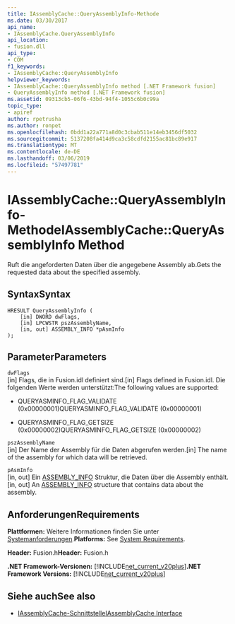 ```yaml
---
title: IAssemblyCache::QueryAssemblyInfo-Methode
ms.date: 03/30/2017
api_name:
- IAssemblyCache.QueryAssemblyInfo
api_location:
- fusion.dll
api_type:
- COM
f1_keywords:
- IAssemblyCache::QueryAssemblyInfo
helpviewer_keywords:
- IAssemblyCache::QueryAssemblyInfo method [.NET Framework fusion]
- QueryAssemblyInfo method [.NET Framework fusion]
ms.assetid: 09313cb5-06f6-43bd-94f4-1055c6b0c99a
topic_type:
- apiref
author: rpetrusha
ms.author: ronpet
ms.openlocfilehash: 0bdd1a22a771a8d0c3cbab511e14eb3456df5032
ms.sourcegitcommit: 5137208fa414d9ca3c58cdfd2155ac81bc89e917
ms.translationtype: MT
ms.contentlocale: de-DE
ms.lasthandoff: 03/06/2019
ms.locfileid: "57497781"
---
```

# <a name="iassemblycachequeryassemblyinfo-method"></a><span data-ttu-id="c888c-102">IAssemblyCache::QueryAssemblyInfo-Methode</span><span class="sxs-lookup"><span data-stu-id="c888c-102">IAssemblyCache::QueryAssemblyInfo Method</span></span>
<span data-ttu-id="c888c-103">Ruft die angeforderten Daten über die angegebene Assembly ab.</span><span class="sxs-lookup"><span data-stu-id="c888c-103">Gets the requested data about the specified assembly.</span></span>  
  
## <a name="syntax"></a><span data-ttu-id="c888c-104">Syntax</span><span class="sxs-lookup"><span data-stu-id="c888c-104">Syntax</span></span>  
  
```  
HRESULT QueryAssemblyInfo (  
    [in] DWORD dwFlags,  
    [in] LPCWSTR pszAssemblyName,  
    [in, out] ASSEMBLY_INFO *pAsmInfo  
);  
```  
  
## <a name="parameters"></a><span data-ttu-id="c888c-105">Parameter</span><span class="sxs-lookup"><span data-stu-id="c888c-105">Parameters</span></span>  
 `dwFlags`  
 <span data-ttu-id="c888c-106">[in] Flags, die in Fusion.idl definiert sind.</span><span class="sxs-lookup"><span data-stu-id="c888c-106">[in] Flags defined in Fusion.idl.</span></span> <span data-ttu-id="c888c-107">Die folgenden Werte werden unterstützt:</span><span class="sxs-lookup"><span data-stu-id="c888c-107">The following values are supported:</span></span>  
  
-   <span data-ttu-id="c888c-108">QUERYASMINFO_FLAG_VALIDATE (0x00000001)</span><span class="sxs-lookup"><span data-stu-id="c888c-108">QUERYASMINFO_FLAG_VALIDATE (0x00000001)</span></span>  
  
-   <span data-ttu-id="c888c-109">QUERYASMINFO_FLAG_GETSIZE (0x00000002)</span><span class="sxs-lookup"><span data-stu-id="c888c-109">QUERYASMINFO_FLAG_GETSIZE (0x00000002)</span></span>  
  
 `pszAssemblyName`  
 <span data-ttu-id="c888c-110">[in] Der Name der Assembly für die Daten abgerufen werden.</span><span class="sxs-lookup"><span data-stu-id="c888c-110">[in] The name of the assembly for which data will be retrieved.</span></span>  
  
 `pAsmInfo`  
 <span data-ttu-id="c888c-111">[in, out] Ein [ASSEMBLY_INFO](../../../../docs/framework/unmanaged-api/fusion/assembly-info-structure.md) Struktur, die Daten über die Assembly enthält.</span><span class="sxs-lookup"><span data-stu-id="c888c-111">[in, out] An [ASSEMBLY_INFO](../../../../docs/framework/unmanaged-api/fusion/assembly-info-structure.md) structure that contains data about the assembly.</span></span>  
  
## <a name="requirements"></a><span data-ttu-id="c888c-112">Anforderungen</span><span class="sxs-lookup"><span data-stu-id="c888c-112">Requirements</span></span>  
 <span data-ttu-id="c888c-113">**Plattformen:** Weitere Informationen finden Sie unter [Systemanforderungen](../../../../docs/framework/get-started/system-requirements.md).</span><span class="sxs-lookup"><span data-stu-id="c888c-113">**Platforms:** See [System Requirements](../../../../docs/framework/get-started/system-requirements.md).</span></span>  
  
 <span data-ttu-id="c888c-114">**Header:** Fusion.h</span><span class="sxs-lookup"><span data-stu-id="c888c-114">**Header:** Fusion.h</span></span>  
  
 <span data-ttu-id="c888c-115">**.NET Framework-Versionen:** [!INCLUDE[net_current_v20plus](../../../../includes/net-current-v20plus-md.md)]</span><span class="sxs-lookup"><span data-stu-id="c888c-115">**.NET Framework Versions:** [!INCLUDE[net_current_v20plus](../../../../includes/net-current-v20plus-md.md)]</span></span>  
  
## <a name="see-also"></a><span data-ttu-id="c888c-116">Siehe auch</span><span class="sxs-lookup"><span data-stu-id="c888c-116">See also</span></span>
- [<span data-ttu-id="c888c-117">IAssemblyCache-Schnittstelle</span><span class="sxs-lookup"><span data-stu-id="c888c-117">IAssemblyCache Interface</span></span>](../../../../docs/framework/unmanaged-api/fusion/iassemblycache-interface.md)
